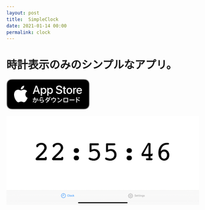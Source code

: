 ```yaml
---
layout: post
title:  SimpleClock
date: 2021-01-14 00:00
permalink: clock
---
```

# 時計表示のみのシンプルなアプリ。

<a href="https://apps.apple.com/app/id1548930970" class="appstore">![Download on the App Store](/assets/Download_on_the_App_Store.svg)</a>

![Clock](/assets/clock.png)
